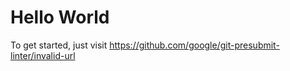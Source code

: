 # Hello World

To get started, just visit https://github.com/google/git-presubmit-linter/invalid-url